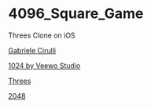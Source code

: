 4096_Square_Game
================

Threes Clone on iOS

<a href="http://gabrielecirulli.com/">Gabriele Cirulli</a><p>
<a href="https://itunes.apple.com/us/app/1024!/id823499224">1024 by Veewo Studio</a><p>
<a href="http://asherv.com/threes/">Threes</a><p>
<a href="http://gabrielecirulli.github.io/2048/">2048</a><p>

